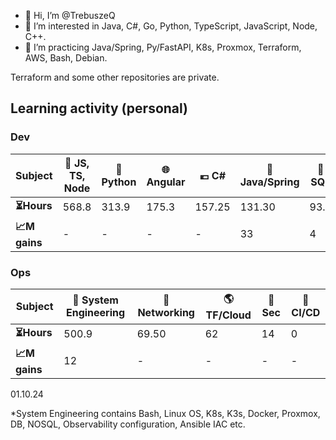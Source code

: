 - 👋 Hi, I’m @TrebuszeQ
- 👀 I’m interested in Java, C#, Go, Python, TypeScript, JavaScript, Node, C++.
- 🌱 I’m practicing Java/Spring, Py/FastAPI, K8s, Proxmox, Terraform, AWS, Bash, Debian.

Terraform and some other repositories are private.

<h2>Learning activity (personal)</h2>
<h3>Dev</h3>
<table class="darkTable">
<thead>
  <tr>
    <th>Subject</th>
    <th>🌱 JS, TS, Node</th>
    <th>🐍 Python</th>
    <th>🌐 Angular</th>
    <th>💶 C#</th>
    <th>🌋 Java/Spring</th>
    <th>📓 SQL</th>
    <th>❄️ C++</th>
    <th>🌐 React</th>
    <th>🐹 Go</th>
  </tr>
</thead>
<tbody>
  <tr>
    <td><strong>⏳Hours</strong></td>
    <td>568.8</td>
    <td>313.9</td>
    <td>175.3</td>
    <td>157.25</td>
    <td>131.30</td>
    <td>93.4</td>
    <td>40.55</td>
    <td>25.7</td>
    <td>15.9</td>
  </tr>
  <tr>
    <td><strong>📈M gains</strong></td>
    <td>-</td>
    <td>-</td>
    <td>-</td>
    <td>-</td>
    <td>33</td>
    <td>4</td>
    <td>-</td>
    <td>-</td>
    <td>-</td>
  </tr>
</tbody>
</table>
<h3>Ops</h3>
<table class="darkTable">
<thead>
  <tr>
    <th>Subject</th>
    <th>🐧 System Engineering</th>
    <th>🌉 Networking</th>
    <th>🌎 TF/Cloud</th>
    <th>🚓 Sec</th>
    <th>🎠 CI/CD</th>
</thead>
<tbody>
  <tr>
    <td><strong>⏳Hours </strong></td>
    <td>500.9</td>
    <td>69.50</td>
    <td>62</td>
    <td>14</td>
    <td>0</td>
  </tr>
  <tr>
    <td><strong>📈M gains </strong></td>
    <td>12</td>
    <td>-</td>
    <td>-</td>
    <td>-</td>
    <td>-</td>
  </tr>
</tbody>
</table>
01.10.24

*System Engineering contains Bash, Linux OS, K8s, K3s, Docker, Proxmox, DB, NOSQL, Observability configuration, Ansible IAC etc.
<!---
TrebuszeQ/TrebuszeQ is a ✨ special ✨ repository because its `README.md` (this file) appears on your GitHub profile.
You can click the Preview link to take a look at your changes.
- 💞️ I’m looking to collaborate on ...
- 📫 How to reach me ...
--->
